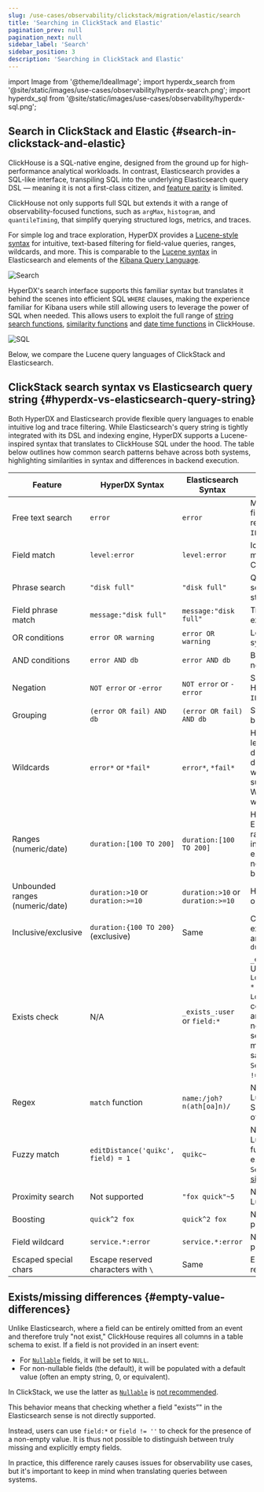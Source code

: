 ```yaml
---
slug: /use-cases/observability/clickstack/migration/elastic/search
title: 'Searching in ClickStack and Elastic'
pagination_prev: null
pagination_next: null
sidebar_label: 'Search'
sidebar_position: 3
description: 'Searching in ClickStack and Elastic'
---
```


import Image from '@theme/IdealImage';
import hyperdx_search from '@site/static/images/use-cases/observability/hyperdx-search.png';
import hyperdx_sql from '@site/static/images/use-cases/observability/hyperdx-sql.png';


## Search in ClickStack and Elastic {#search-in-clickstack-and-elastic}

ClickHouse is a SQL-native engine, designed from the ground up for high-performance analytical workloads. In contrast, Elasticsearch provides a SQL-like interface, transpiling SQL into the underlying Elasticsearch query DSL — meaning it is not a first-class citizen, and [feature parity](https://www.elastic.co/docs/explore-analyze/query-filter/languages/sql-limitations) is limited. 

ClickHouse not only supports full SQL but extends it with a range of observability-focused functions, such as `argMax`, `histogram`, and `quantileTiming`, that simplify querying structured logs, metrics, and traces.

For simple log and trace exploration, HyperDX provides a [Lucene-style syntax](/use-cases/observability/clickstack/search) for intuitive, text-based filtering for field-value queries, ranges, wildcards, and more. This is comparable to the [Lucene syntax](https://www.elastic.co/docs/reference/query-languages/query-dsl/query-dsl-query-string-query#query-string-syntax) in Elasticsearch and elements of the [Kibana Query Language](https://www.elastic.co/docs/reference/query-languages/kql).

<Image img={hyperdx_search} alt="Search" size="lg"/>

HyperDX's search interface supports this familiar syntax but translates it behind the scenes into efficient SQL `WHERE` clauses, making the experience familiar for Kibana users while still allowing users to leverage the power of SQL when needed. This allows users to exploit the full range of [string search functions](/sql-reference/functions/string-search-functions), [similarity functions](/sql-reference/functions/string-functions#stringjaccardindex) and [date time functions](/sql-reference/functions/date-time-functions) in ClickHouse.

<Image img={hyperdx_sql} alt="SQL" size="lg"/>

Below, we compare the Lucene query languages of ClickStack and Elasticsearch.

## ClickStack search syntax vs Elasticsearch query string {#hyperdx-vs-elasticsearch-query-string}

Both HyperDX and Elasticsearch provide flexible query languages to enable intuitive log and trace filtering. While Elasticsearch's query string is tightly integrated with its DSL and indexing engine, HyperDX supports a Lucene-inspired syntax that translates to ClickHouse SQL under the hood. The table below outlines how common search patterns behave across both systems, highlighting similarities in syntax and differences in backend execution.

| **Feature** | **HyperDX Syntax** | **Elasticsearch Syntax** | **Comments** |
|-------------------------|----------------------------------------|----------------------------------------|--------------|
| Free text search        | `error` | `error` | Matches across all indexed fields; in ClickStack this is rewritten to a multi-field SQL `ILIKE`. |
| Field match             | `level:error` | `level:error` | Identical syntax. HyperDX matches exact field values in ClickHouse. |
| Phrase search           | `"disk full"` | `"disk full"` | Quoted text matches an exact sequence; ClickHouse uses string equality or `ILIKE`. |
| Field phrase match      | `message:"disk full"` | `message:"disk full"` | Translates to SQL `ILIKE` or exact match. |
| OR conditions           | `error OR warning` | `error OR warning` | Logical OR of terms; both systems support this natively. |
| AND conditions          | `error AND db` | `error AND db` | Both translate to intersection; no difference in user syntax. |
| Negation                | `NOT error` or `-error` | `NOT error` or `-error` | Supported identically; HyperDX converts to SQL `NOT ILIKE`. |
| Grouping                | `(error OR fail) AND db` | `(error OR fail) AND db` | Standard Boolean grouping in both. |
| Wildcards               | `error*` or `*fail*` | `error*`, `*fail*` | HyperDX supports leading/trailing wildcards; ES disables leading wildcards by default for perf. Wildcards within terms are not supported, e.g., `f*ail.` Wildcards must be applied with a field match.|
| Ranges (numeric/date)   | `duration:[100 TO 200]` | `duration:[100 TO 200]` | HyperDX uses SQL `BETWEEN`; Elasticsearch expands to range queries. Unbounded `*` in ranges are not supported e.g. `duration:[100 TO *]`. If needed use `Unbounded ranges` below.|
| Unbounded ranges (numeric/date)   | `duration:>10` or `duration:>=10` | `duration:>10` or `duration:>=10` | HyperDX uses standard SQL operators|
| Inclusive/exclusive     | `duration:{100 TO 200}` (exclusive)    | Same                                   | Curly brackets denote exclusive bounds. `*` in ranges are not supported. e.g. `duration:[100 TO *]`|
| Exists check            | N/A                       | `_exists_:user` or `field:*` | `_exists_` is not supported. Use `LogAttributes.log.file.path: *` for `Map` columns e.g. `LogAttributes`. For root columns, these have to exist and will have a default value if not included in the event. To search for default values or missing columns use the same syntax as Elasticsearch ` ServiceName:*` or `ServiceName != ''`. |
| Regex                   |      `match` function          | `name:/joh?n(ath[oa]n)/` | Not currently supported in Lucene syntax. Users can use SQL and the [`match`](/sql-reference/functions/string-search-functions#match) function or other [string search functions](/sql-reference/functions/string-search-functions).|
| Fuzzy match             |      `editDistance('quikc', field) = 1` | `quikc~` | Not currently supported in Lucene syntax. Distance functions can be used in SQL e.g. `editDistance('rror', SeverityText) = 1` or [other similarity functions](/sql-reference/functions/string-functions#jarosimilarity). |
| Proximity search        | Not supported                       | `"fox quick"~5` | Not currently supported in Lucene syntax. |
| Boosting                | `quick^2 fox` | `quick^2 fox` | Not supported in HyperDX at present. |
| Field wildcard          | `service.*:error` | `service.*:error` | Not supported in HyperDX at present. |
| Escaped special chars   | Escape reserved characters with `\` | Same      | Escaping required for reserved symbols. |


## Exists/missing differences {#empty-value-differences}

Unlike Elasticsearch, where a field can be entirely omitted from an event and therefore truly "not exist," ClickHouse requires all columns in a table schema to exist. If a field is not provided in an insert event:

- For [`Nullable`](/sql-reference/data-types/nullable) fields, it will be set to `NULL`.
- For non-nullable fields (the default), it will be populated with a default value (often an empty string, 0, or equivalent).

In ClickStack, we use the latter as [`Nullable`](/sql-reference/data-types/nullable) is [not recommended](/optimize/avoid-nullable-columns).

This behavior means that checking whether a field "exists”" in the Elasticsearch sense is not directly supported. 

Instead, users can use `field:*` or `field != ''` to check for the presence of a non-empty value. It is thus not possible to distinguish between truly missing and explicitly empty fields.

In practice, this difference rarely causes issues for observability use cases, but it's important to keep in mind when translating queries between systems.

